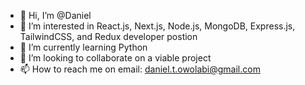 - 👋 Hi, I’m @Daniel
- 👀 I’m interested in React.js, Next.js, Node.js, MongoDB, Express.js, TailwindCSS, and Redux developer postion
- 🌱 I’m currently learning Python
- 💞️ I’m looking to collaborate on a viable project
- 📫 How to reach me on email: daniel.t.owolabi@gmail.com

<!---
Owolabi-Oluwatosin/Owolabi-Oluwatosin is a ✨ special ✨ repository because its `README.md` (this file) appears on your GitHub profile.
You can click the Preview link to take a look at your changes.
--->
